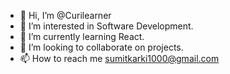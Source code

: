 - 👋 Hi, I’m @Curilearner
- 👀 I’m interested in Software Development.
- 🌱 I’m currently learning React.
- 💞️ I’m looking to collaborate on projects.
- 📫 How to reach me sumitkarki1000@gmail.com

<!---
Curilearner/Curilearner is a ✨ special ✨ repository because its `README.md` (this file) appears on your GitHub profile.
You can click the Preview link to take a look at your changes.
--->

